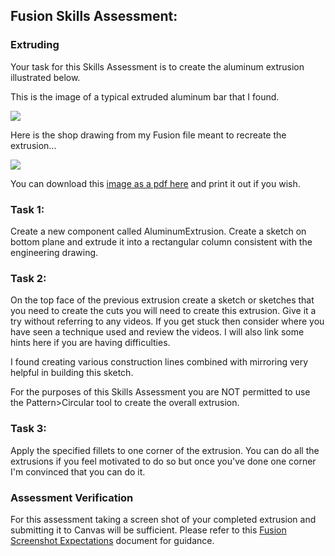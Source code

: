 ## Fusion Skills Assessment: 

### Extruding

Your task for this Skills Assessment is to create the aluminum extrusion illustrated below.

This is the image of a typical extruded aluminum bar that I found.

<img src="../../images/assessmentImages/AluminumExtrusion1.jpg" />

Here is the shop drawing from my Fusion file meant to recreate the extrusion...

<img src="../../images/assessmentImages/AluminumExtrusionDrawing.png" />

You can download this [image as a pdf here](https://github.com/smithrockmaker/ENGR102/blob/main/documents/Assessments/AluminumExtrusion1Drawing.pdf) and print it out if you wish.

### Task 1:

Create a new component called AluminumExtrusion. Create a sketch on bottom plane and extrude it into a rectangular column consistent with the engineering drawing.

### Task 2:

On the top face of the previous extrusion create a sketch or sketches that you need to create the cuts you will need to create this extrusion. Give it a try without referring to any videos. If you get stuck then consider where you have seen a technique used and review the videos. I will also link some hints here if you are having difficulties.

I found creating various construction lines combined with mirroring very helpful in building this sketch. 

For the purposes of this Skills Assessment you are NOT permitted to use the Pattern>Circular tool to create the overall extrusion. 

### Task 3:

Apply the specified fillets to one corner of the extrusion. You can do all the extrusions if you feel motivated to do so but once you've done one corner I'm convinced that you can do it.

### Assessment Verification

For this assessment taking a screen shot of your completed extrusion and submitting it to Canvas will be sufficient. Please refer to this [Fusion Screenshot Expectations](https://github.com/smithrockmaker/ENGR102/blob/main/Fusion360/ScreenShotExpectations.md) document for guidance.